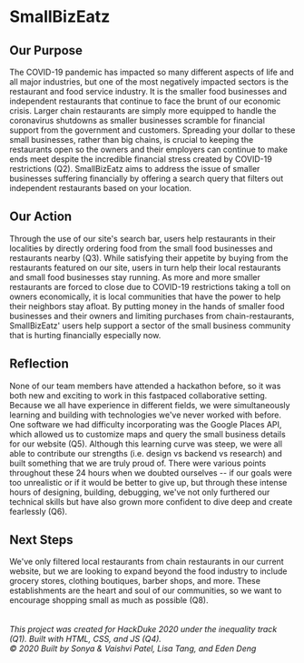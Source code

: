 # SmallBizEatz

## Our Purpose
The COVID-19 pandemic has impacted so many different aspects of life and all major industries, but one of the most negatively impacted sectors is the restaurant and food service industry. It is the smaller food businesses and independent restaurants that continue to face the brunt of our economic crisis. Larger chain restaurants are simply more equipped to handle the coronavirus shutdowns as smaller businesses scramble for financial support from the government and customers. Spreading your dollar to these small businesses, rather than big chains, is crucial to keeping the restaurants open so the owners and their employers can continue to make ends meet despite the incredible financial stress created by COVID-19 restrictions (Q2). SmallBizEatz aims to address the issue of smaller businesses suffering financially by offering a search query that filters out independent restaurants based on your location.

## Our Action
Through the use of our site's search bar, users help restaurants in their localities by directly ordering food from the small food businesses and restaurants nearby (Q3). While satisfying their appetite by buying from the restaurants featured on our site, users in turn help their local restaurants and small food businesses stay running. As more and more smaller restaurants are forced to close due to COVID-19 restrictions taking a toll on owners economically, it is local communities that have the power to help their neighbors stay afloat. By putting money in the hands of smaller food businesses and their owners and limiting purchases from chain-restaurants, SmallBizEatz' users help support a sector of the small business community that is hurting financially especially now. 

## Reflection
None of our team members have attended a hackathon before, so it was both new and exciting to work in this fastpaced collaborative setting. Because we all have experience in different fields, we were simultaneously learning and building with technologies we've never worked with before. One software we had difficulty incorporating was the Google Places API, which allowed us to customize maps and query the small business details for our website (Q5). Although this learning curve was steep, we were all able to contribute our strengths (i.e. design vs backend vs research) and built something that we are truly proud of. There were various points throughout these 24 hours when we doubted ourselves -- if our goals were too unrealistic or if it would be better to give up, but through these intense hours of designing, building, debugging, we've not only furthered our technical skills but have also grown more confident to dive deep and create fearlessly (Q6).

## Next Steps
We've only filtered local restaurants from chain restaurants in our current website, but we are looking to expand beyond the food industry to include grocery stores, clothing boutiques, barber shops, and more. These establishments are the heart and soul of our communities, so we want to encourage shopping small as much as possible (Q8). 
\
\
\
*This project was created for HackDuke 2020 under the inequality track (Q1). Built with HTML, CSS, and JS (Q4).\
© 2020 Built by Sonya & Vaishvi Patel, Lisa Tang, and Eden Deng*
